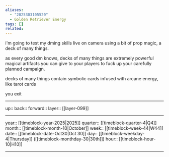 ```yaml
---
aliases:
  - "2025303105520"
  - Golden Retriever Energy
tags: []
related:
---
```


i'm going to test my dming skills live on camera using a bit of prop magic, a deck of many things.

as every good dm knows, decks of many things are extremely powerful magical artifacts you can give to your players to fuck up your carefully planned campaign.

decks of many things contain symbolic cards infused with arcane energy, like tarot cards

you exit 

***

up:: 
back:: 
forward:: 
layer:: [[layer-099]]

***

year:: [[timeblock-year-2025|2025]]
quarter:: [[timeblock-quarter-4|Q4]]
month:: [[timeblock-month-10|October]]
week:: [[timeblock-week-44|W44]]
date:: [[timeblock-date-Oct30|Oct 30]]
day:: [[timeblock-weekday-4|Thursday]] ([[timeblock-monthday-30|30th]])
hour:: [[timeblock-hour-10|H10]]

***
